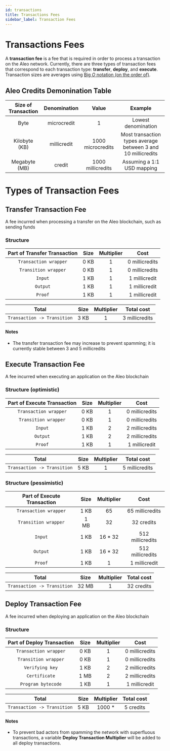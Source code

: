 ```yaml
---
id: transactions
title: Transactions Fees
sidebar_label: Transaction Fees
---
```


# Transactions Fees

A **transaction fee** is a fee that is required in order to process a transaction on the Aleo network. Currently, there are three types of transaction fees that correspond to each transaction type: **transfer**, **deploy**, and **execute**. Transaction sizes are averages using [Big _O_ notation (on the order of)](https://en.wikipedia.org/wiki/Big_O_notation).

## Aleo Credits Demonination Table

|Size of Transaction|Denomination|Value|Example|
|:-:|:-:|:-:|:-:|
|Byte|microcredit|1|Lowest denomination|
|Kilobyte (KB)|millicredit|1000 microcredits|Most transaction types average between 3 and 10 millicredits|
|Megabyte (MB)|credit|1000 millicredits|Assuming a 1:1 USD mapping|

# Types of Transaction Fees

## Transfer Transaction Fee
A fee incurred when processing a transfer on the Aleo blockchain, such as sending funds

### Structure

|Part of Transfer Transaction|Size| Multiplier|Cost|
|:-:|:-:|:-:|:-:|
|`Transaction wrapper`|0 KB|1|0 millicredits|
|`Transition wrapper`|0 KB|1|0 millicredits|
|`Input`|1 KB|1|1 millicredit|
|`Output`|1 KB|1|1 millicredit|
|`Proof`|1 KB|1|1 millicredit|

|Total|Size|Multiplier|Total cost|
|:-:|:-:|:-:|:-:|
|`Transaction -> Transition`|3 KB|1|3 millicredits|



#### Notes
* The transfer transaction fee may increase to prevent spamming; it is currently stable between 3 and 5 millicredits



## Execute Transaction Fee
A fee incurred when executing an application on the Aleo blockchain

### Structure (optimistic)

|Part of Execute Transaction|Size| Multiplier|Cost|
|:-:|:-:|:-:|:-:|
|`Transaction wrapper`|0 KB|1|0 millicredits|
|`Transition wrapper`|0 KB|1|0 millicredits|
|`Input`|1 KB|2|2 millicredits|
|`Output`|1 KB|2|2 millicredits|
|`Proof`|1 KB|1|1 millicredit|

|Total|Size|Multiplier|Total cost|
|:-:|:-:|:-:|:-:|
|`Transaction -> Transition`|5 KB|1|5 millicredits|

### Structure (pessimistic)

|Part of Execute Transaction|Size| Multiplier|Cost|
|:-:|:-:|:-:|:-:|
|`Transaction wrapper`|1 KB|65|65 millicredits|
|`Transition wrapper`|1 MB|32|32 credits|
|`Input`|1 KB|16 * 32|512 millicredits|
|`Output`|1 KB| 16 * 32|512 millicredits|
|`Proof`|1 KB|1|1 millicredit|

|Total|Size|Multiplier|Total cost|
|:-:|:-:|:-:|:-:|
|`Transaction -> Transition`|32 MB|1|32 credits|


## Deploy Transaction Fee
A fee incurred when deploying an application on the Aleo blockchain

### Structure

|Part of Deploy Transaction|Size| Multiplier|Cost|
|:-:|:-:|:-:|:-:|
|`Transaction wrapper`|0 KB|1|0 millicredits|
|`Transition wrapper`|0 KB|1|0 millicredits|
|`Verifying key`|1 KB|2|2 millicredits|
|`Certificate`|1 MB|2|2 millicredits|
|`Program bytecode`|1 KB|1|1 millicredit|

|Total|Size|Multiplier|Total cost|
|:-:|:-:|:-:|:-:|
|`Transaction -> Transition`|5 KB|1000 *|5 credits|


#### Notes
* To prevent bad actors from spamming the network with superfluous transactions, a variable **Deploy Transaction Multiplier** will be added to all deploy transactions.



